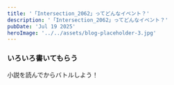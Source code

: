 ```yaml
---
title: '「Intersection_2062」ってどんなイベント？'
description: '「Intersection_2062」ってどんなイベント？'
pubDate: 'Jul 19 2025'
heroImage: '../../assets/blog-placeholder-3.jpg'
---
```


###  いろいろ書いてもらう

小説を読んでからバトルしよう！